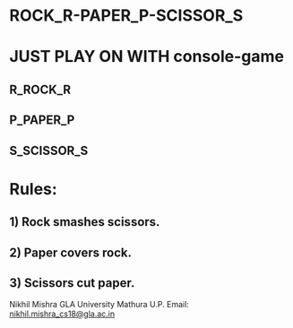 # ROCK_R-PAPER_P-SCISSOR_S
# JUST PLAY ON WITH console-game 
## R_ROCK_R
## P_PAPER_P
## S_SCISSOR_S
# Rules:
## 1) Rock smashes scissors.
## 2) Paper covers rock.
## 3) Scissors cut paper.
Nikhil Mishra
GLA University Mathura U.P.
Email: nikhil.mishra_cs18@gla.ac.in
